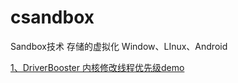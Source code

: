# csandbox

Sandbox技术 存储的虚拟化    Window、LInux、Android


[1、DriverBooster 内核修改线程优先级demo](DriverBooster)
